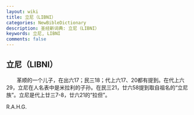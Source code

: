```yaml
---
layout: wiki
title: 立尼（LIBNI）
categories: NewBibleDictionary
description: 圣经新词典: 立尼（LIBNI）
keywords: 立尼, LIBNI
comments: false
---
```


## 立尼（LIBNI）

　　革顺的一个儿子，在出六17；民三18；代上六17、20都有提到。在代上六29，立尼在人名表中是米拉利的子孙。在民三21，廿六58提到取自祖名的“立尼族”。立尼是代上廿三7-8，廿六21的“拉但”。

R.A.H.G.








